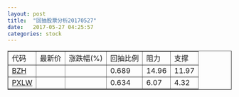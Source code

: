 ```yaml
---
layout: post
title:  "回抽股票分析20170527"
date:   2017-05-27 04:25:57
categories: stock
---
```

<script type="text/javascript">
var stockList = []
stockList.push('gb_bzh');
stockList.push('gb_pxlw');
</script>
<table border="1">
 <tr>
 <td>代码</td>
 <td>最新价</td>
 <td>涨跌幅(%)</td>
 <td>回抽比例</td>
 <td>阻力</td>
 <td>支撑</td>
</tr>
  <tr id="bzh">
  <td><a href="http://stock.finance.sina.com.cn/usstock/quotes/BZH.html" target="_blank">BZH</a></td><td></td><td></td><td>0.689</td><td>14.96</td><td>11.97</td></tr>
  <tr id="pxlw">
  <td><a href="http://stock.finance.sina.com.cn/usstock/quotes/PXLW.html" target="_blank">PXLW</a></td><td></td><td></td><td>0.634</td><td>6.07</td><td>4.32</td></tr>
</table>
